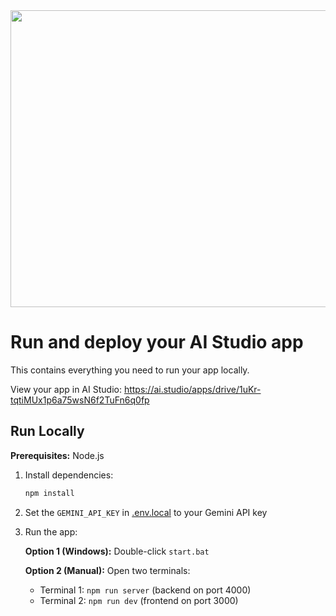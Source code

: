 <div align="center">
<img width="1200" height="475" alt="GHBanner" src="https://github.com/user-attachments/assets/0aa67016-6eaf-458a-adb2-6e31a0763ed6" />
</div>

# Run and deploy your AI Studio app

This contains everything you need to run your app locally.

View your app in AI Studio: https://ai.studio/apps/drive/1uKr-tqtiMUx1p6a75wsN6f2TuFn6q0fp

## Run Locally

**Prerequisites:**  Node.js

1. Install dependencies:
   ```bash
   npm install
   ```

2. Set the `GEMINI_API_KEY` in [.env.local](.env.local) to your Gemini API key

3. Run the app:
   
   **Option 1 (Windows):** Double-click `start.bat`
   
   **Option 2 (Manual):** Open two terminals:
   - Terminal 1: `npm run server` (backend on port 4000)
   - Terminal 2: `npm run dev` (frontend on port 3000)

